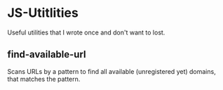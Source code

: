 # JS-Utitlities

Useful utilities that I wrote once and don't want to lost.

## find-available-url

Scans URLs by a pattern to find all available (unregistered yet) domains, that matches the pattern.
